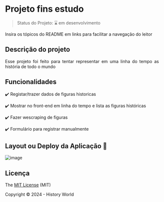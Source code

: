 <h1>Projeto fins estudo</h1> 



> Status do Projeto: :hourglass: em desenvolvimento



Insira os tópicos do README em links para facilitar a navegação do leitor

## Descrição do projeto 

<p align="justify">
  Esse projeto foi feito para tentar representar em uma linha do tempo as história de todo o mundo
</p>

## Funcionalidades

:heavy_check_mark: Registar/trazer dados de figuras historicas  

:heavy_check_mark: Mostrar no front-end em linha do tempo e lista as figuras históricas

:heavy_check_mark: Fazer wescraping de figuras

:heavy_check_mark: Formulário para registrar manualmente

## Layout ou Deploy da Aplicação :dash:


![image](https://github.com/user-attachments/assets/94182400-d6f7-4456-be57-cf7fb679a034)



## Licença 

The [MIT License]() (MIT)

Copyright :copyright: 2024 - History World

